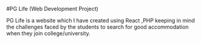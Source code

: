 #PG Life (Web Development Project)

PG Life is a website which I have created using React ,PHP keeping in mind the challenges faced by the students to search for good accommodation when they join college/university.
